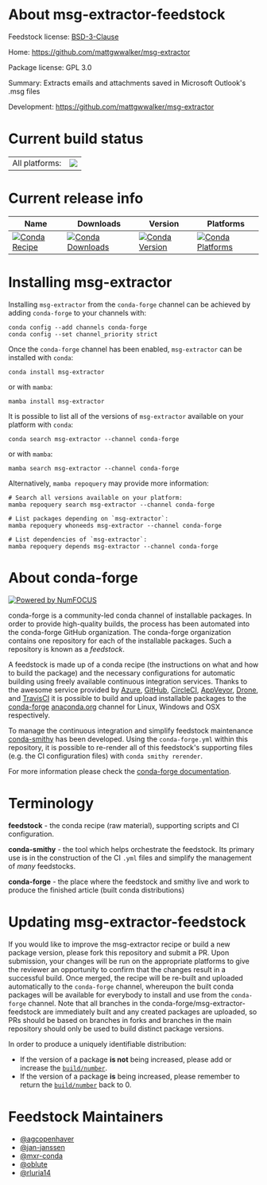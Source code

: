 About msg-extractor-feedstock
=============================

Feedstock license: [BSD-3-Clause](https://github.com/conda-forge/msg-extractor-feedstock/blob/main/LICENSE.txt)

Home: https://github.com/mattgwwalker/msg-extractor

Package license: GPL 3.0

Summary: Extracts emails and attachments saved in Microsoft Outlook's .msg files

Development: https://github.com/mattgwwalker/msg-extractor

Current build status
====================


<table><tr><td>All platforms:</td>
    <td>
      <a href="https://dev.azure.com/conda-forge/feedstock-builds/_build/latest?definitionId=4015&branchName=main">
        <img src="https://dev.azure.com/conda-forge/feedstock-builds/_apis/build/status/msg-extractor-feedstock?branchName=main">
      </a>
    </td>
  </tr>
</table>

Current release info
====================

| Name | Downloads | Version | Platforms |
| --- | --- | --- | --- |
| [![Conda Recipe](https://img.shields.io/badge/recipe-msg--extractor-green.svg)](https://anaconda.org/conda-forge/msg-extractor) | [![Conda Downloads](https://img.shields.io/conda/dn/conda-forge/msg-extractor.svg)](https://anaconda.org/conda-forge/msg-extractor) | [![Conda Version](https://img.shields.io/conda/vn/conda-forge/msg-extractor.svg)](https://anaconda.org/conda-forge/msg-extractor) | [![Conda Platforms](https://img.shields.io/conda/pn/conda-forge/msg-extractor.svg)](https://anaconda.org/conda-forge/msg-extractor) |

Installing msg-extractor
========================

Installing `msg-extractor` from the `conda-forge` channel can be achieved by adding `conda-forge` to your channels with:

```
conda config --add channels conda-forge
conda config --set channel_priority strict
```

Once the `conda-forge` channel has been enabled, `msg-extractor` can be installed with `conda`:

```
conda install msg-extractor
```

or with `mamba`:

```
mamba install msg-extractor
```

It is possible to list all of the versions of `msg-extractor` available on your platform with `conda`:

```
conda search msg-extractor --channel conda-forge
```

or with `mamba`:

```
mamba search msg-extractor --channel conda-forge
```

Alternatively, `mamba repoquery` may provide more information:

```
# Search all versions available on your platform:
mamba repoquery search msg-extractor --channel conda-forge

# List packages depending on `msg-extractor`:
mamba repoquery whoneeds msg-extractor --channel conda-forge

# List dependencies of `msg-extractor`:
mamba repoquery depends msg-extractor --channel conda-forge
```


About conda-forge
=================

[![Powered by
NumFOCUS](https://img.shields.io/badge/powered%20by-NumFOCUS-orange.svg?style=flat&colorA=E1523D&colorB=007D8A)](https://numfocus.org)

conda-forge is a community-led conda channel of installable packages.
In order to provide high-quality builds, the process has been automated into the
conda-forge GitHub organization. The conda-forge organization contains one repository
for each of the installable packages. Such a repository is known as a *feedstock*.

A feedstock is made up of a conda recipe (the instructions on what and how to build
the package) and the necessary configurations for automatic building using freely
available continuous integration services. Thanks to the awesome service provided by
[Azure](https://azure.microsoft.com/en-us/services/devops/), [GitHub](https://github.com/),
[CircleCI](https://circleci.com/), [AppVeyor](https://www.appveyor.com/),
[Drone](https://cloud.drone.io/welcome), and [TravisCI](https://travis-ci.com/)
it is possible to build and upload installable packages to the
[conda-forge](https://anaconda.org/conda-forge) [anaconda.org](https://anaconda.org/)
channel for Linux, Windows and OSX respectively.

To manage the continuous integration and simplify feedstock maintenance
[conda-smithy](https://github.com/conda-forge/conda-smithy) has been developed.
Using the ``conda-forge.yml`` within this repository, it is possible to re-render all of
this feedstock's supporting files (e.g. the CI configuration files) with ``conda smithy rerender``.

For more information please check the [conda-forge documentation](https://conda-forge.org/docs/).

Terminology
===========

**feedstock** - the conda recipe (raw material), supporting scripts and CI configuration.

**conda-smithy** - the tool which helps orchestrate the feedstock.
                   Its primary use is in the construction of the CI ``.yml`` files
                   and simplify the management of *many* feedstocks.

**conda-forge** - the place where the feedstock and smithy live and work to
                  produce the finished article (built conda distributions)


Updating msg-extractor-feedstock
================================

If you would like to improve the msg-extractor recipe or build a new
package version, please fork this repository and submit a PR. Upon submission,
your changes will be run on the appropriate platforms to give the reviewer an
opportunity to confirm that the changes result in a successful build. Once
merged, the recipe will be re-built and uploaded automatically to the
`conda-forge` channel, whereupon the built conda packages will be available for
everybody to install and use from the `conda-forge` channel.
Note that all branches in the conda-forge/msg-extractor-feedstock are
immediately built and any created packages are uploaded, so PRs should be based
on branches in forks and branches in the main repository should only be used to
build distinct package versions.

In order to produce a uniquely identifiable distribution:
 * If the version of a package **is not** being increased, please add or increase
   the [``build/number``](https://docs.conda.io/projects/conda-build/en/latest/resources/define-metadata.html#build-number-and-string).
 * If the version of a package **is** being increased, please remember to return
   the [``build/number``](https://docs.conda.io/projects/conda-build/en/latest/resources/define-metadata.html#build-number-and-string)
   back to 0.

Feedstock Maintainers
=====================

* [@agcopenhaver](https://github.com/agcopenhaver/)
* [@jan-janssen](https://github.com/jan-janssen/)
* [@mxr-conda](https://github.com/mxr-conda/)
* [@oblute](https://github.com/oblute/)
* [@rluria14](https://github.com/rluria14/)

